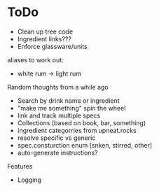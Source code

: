 ToDo
====

* Clean up tree code
* Ingredient links???
* Enforce glassware/units

aliases to work out:
* white rum -> light rum

Random thoughts from a while ago
* Search by drink name or ingredient
* "make me something" spin the wheel
* link and track multiple specs
* Collections (based on book, bar, something)
* ingredient categorries from upneat.rocks
* resolve specific vs generic
* spec.consturction enum [snken, stirred, other]
* auto-generate instructions?

Features
* Logging